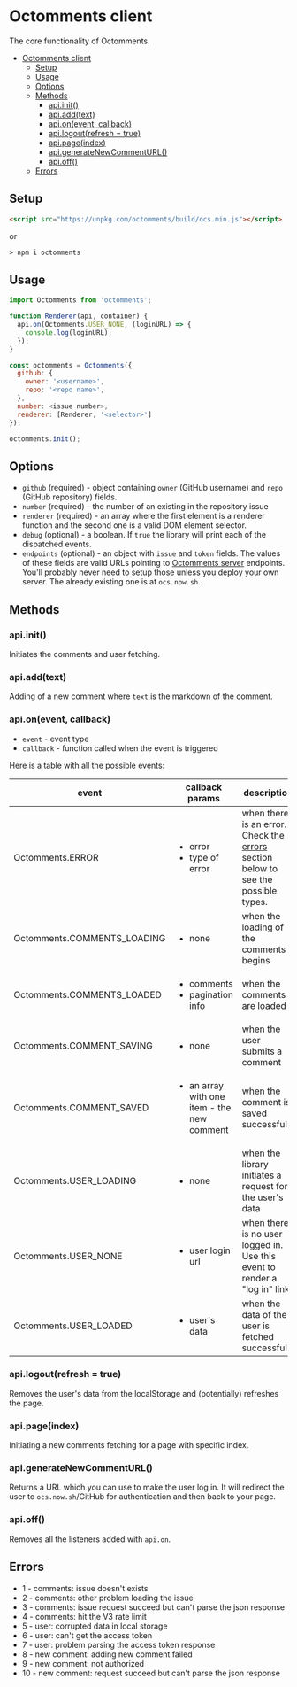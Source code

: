# Octomments client

The core functionality of Octomments.

- [Octomments client](#octomments-client)
  - [Setup](#setup)
  - [Usage](#usage)
  - [Options](#options)
  - [Methods](#methods)
    - [api.init()](#apiinit)
    - [api.add(text)](#apiaddtext)
    - [api.on(event, callback)](#apionevent-callback)
    - [api.logout(refresh = true)](#apilogoutrefresh--true)
    - [api.page(index)](#apipageindex)
    - [api.generateNewCommentURL()](#apigeneratenewcommenturl)
    - [api.off()](#apioff)
  - [Errors](#errors)

## Setup

```html
<script src="https://unpkg.com/octomments/build/ocs.min.js"></script>
```

or 

```html
> npm i octomments
```

## Usage

```js
import Octomments from 'octomments';

function Renderer(api, container) {
  api.on(Octomments.USER_NONE, (loginURL) => {
    console.log(loginURL);
  });
}

const octomments = Octomments({
  github: {
    owner: '<username>',
    repo: '<repo name>',
  },
  number: <issue number>,
  renderer: [Renderer, '<selector>']
});

octomments.init();
```

## Options

* `github` (required) - object containing `owner` (GitHub username) and `repo` (GitHub repository) fields.
* `number` (required) - the number of an existing in the repository issue
* `renderer` (required) - an array where the first element is a renderer function and the second one is a valid DOM element selector.
* `debug` (optional) - a boolean. If `true` the library will print each of the dispatched events.
* `endpoints` (optional) - an object with `issue` and `token` fields. The values of these fields are valid URLs pointing to [Octomments server](../server) endpoints. You'll probably never need to setup those unless you deploy your own server. The already existing one is at `ocs.now.sh`.

## Methods

### api.init()

Initiates the comments and user fetching.

### api.add(text)

Adding of a new comment where `text` is the markdown of the comment.

### api.on(event, callback)

* `event` - event type
* `callback` - function called when the event is triggered

Here is a table with all the possible events:

|event | callback params | description
|---|---|---
|Octomments.ERROR | <ul><li>error</li><li>type of error</li></ul> | when there is an error. Check the [errors](#errors) section below to see the possible types.
|Octomments.COMMENTS_LOADING | <ul><li>none</li></ul> | when the loading of the comments begins
|Octomments.COMMENTS_LOADED | <ul><li>comments</li><li>pagination info</li></ul> | when the comments are loaded
|Octomments.COMMENT_SAVING | <ul><li>none</li></ul> | when the user submits a comment
|Octomments.COMMENT_SAVED | <ul><li>an array with one item - the new comment</li></ul> | when the comment is saved successfully
|Octomments.USER_LOADING | <ul><li>none</li></ul> | when the library initiates a request for the user's data
|Octomments.USER_NONE | <ul><li>user login url</li></ul> | when there is no user logged in. Use this event to render a "log in" link.
|Octomments.USER_LOADED | <ul><li>user's data</li></ul> | when the data of the user is fetched successfully

### api.logout(refresh = true)

Removes the user's data from the localStorage and (potentially) refreshes the page.

### api.page(index)

Initiating a new comments fetching for a page with specific index.

### api.generateNewCommentURL()

Returns a URL which you can use to make the user log in. It will redirect the user to `ocs.now.sh`/GitHub for authentication and then back to your page.

### api.off()

Removes all the listeners added with `api.on`.

## Errors

* 1 - comments: issue doesn't exists
* 2 - comments: other problem loading the issue
* 3 - comments: issue request succeed but can't parse the json response
* 4 - comments: hit the V3 rate limit
* 5 - user: corrupted data in local storage
* 6 - user: can't get the access token
* 7 - user: problem parsing the access token response
* 8 - new comment: adding new comment failed
* 9 - new comment: not authorized
* 10 - new comment: request succeed but can't parse the json response
